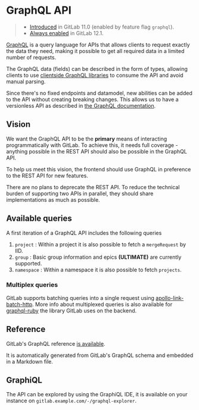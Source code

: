 # GraphQL API

> - [Introduced][ce-19008] in GitLab 11.0 (enabled by feature flag `graphql`).
> - [Always enabled](https://gitlab.com/gitlab-org/gitlab-foss/merge_requests/30444)
  in GitLab 12.1.

[GraphQL](https://graphql.org/) is a query language for APIs that
allows clients to request exactly the data they need, making it
possible to get all required data in a limited number of requests.

The GraphQL data (fields) can be described in the form of types,
allowing clients to use [clientside GraphQL
libraries](https://graphql.org/code/#graphql-clients) to consume the
API and avoid manual parsing.

Since there's no fixed endpoints and datamodel, new abilities can be
added to the API without creating breaking changes. This allows us to
have a versionless API as described in [the GraphQL
documentation](https://graphql.org/learn/best-practices/#versioning).

## Vision

We want the GraphQL API to be the **primary** means of interacting
programmatically with GitLab. To achieve this, it needs full coverage - anything
possible in the REST API should also be possible in the GraphQL API.

To help us meet this vision, the frontend should use GraphQL in preference to
the REST API for new features.

There are no plans to deprecate the REST API. To reduce the technical burden of
supporting two APIs in parallel, they should share implementations as much as
possible.

## Available queries

A first iteration of a GraphQL API includes the following queries

1. `project` : Within a project it is also possible to fetch a `mergeRequest` by IID.
1. `group` : Basic group information and epics **(ULTIMATE)** are currently supported.
1. `namespace` : Within a namespace it is also possible to fetch `projects`.

### Multiplex queries

GitLab supports batching queries into a single request using
[apollo-link-batch-http](https://www.apollographql.com/docs/link/links/batch-http). More
info about multiplexed queries is also available for
[graphql-ruby](https://graphql-ruby.org/queries/multiplex.html) the
library GitLab uses on the backend.

## Reference

GitLab's GraphQL reference [is available](reference/index.md).

It is automatically generated from GitLab's GraphQL schema and embedded in a Markdown file.

## GraphiQL

The API can be explored by using the GraphiQL IDE, it is available on your
instance on `gitlab.example.com/-/graphql-explorer`.

[ce-19008]: https://gitlab.com/gitlab-org/gitlab-foss/merge_requests/19008
[features-api]: ../features.md
